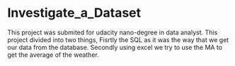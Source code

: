 # Investigate_a_Dataset
This project was submited for udacity nano-degree in data analyst. This project divided into two things,
Fisrtly the SQL as it was the way that we get our data from the database. Secondly using excel we try to use the MA to get the average of the weather.
